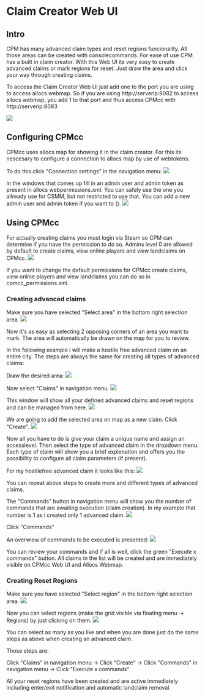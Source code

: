 # Claim Creator Web UI

## Intro

CPM has many advanced claim types and reset regions funcionality. All those areas can be created with consolecommands. For ease of use CPM has a built in claim creator.
With this Web UI its very easy to create advanced claims or mark regions for reset. Just draw the area and click your way through creating claims.

To access the Claim Creator Web UI just add one to the port you are using to access allocs webmap.
So if you are using http://serverip:8082 to access allocs webmap, you add 1 to that port and thus access CPMcc with http://serverip:8083

![](/assets/images/CPM/claimCreator/complete.png)

## Configuring CPMcc

CPMcc uses allocs map for showing it in the claim creator. For this its nescesary to configure a connection to allocs map by use of webtokens.

To do this click "Connection settings" in the navigation menu:
![](/assets/images/CPM/claimCreator/conectionSettings.png)

In the windows that comes up fill in an admin user and admin token as present in allocs webpermissions.xml. You can safely use the one you allready use for CSMM, but not restricted to use that. You can add a new admin user and admin token if you want to (<token name="adminuser1" token="supersecrettoken" permission_level="0" />).
![](/assets/images/CPM/claimCreator/connectionInfo.png)

## Using CPMcc

For actually creating claims you must login via Steam so CPM can determine if you have the permission to do so. Admins level 0 are allowed by default to create claims, view online players and view landclaims on CPMcc.
![](/assets/images/CPM/claimCreator/login.png)

If you want to change the default permissions for CPMcc create claims, view online players and view landclaims you can do so in cpmcc_permissions.xml.

<permission module="cpmcc.createadvclaim\" permission_level="0" />
<permission module="cpmcc.getplayersonline\" permission_level="0" />
<permission module="cpmcc.getlandclaims\" permission_level="0" />

### Creating advanced claims

Make sure you have selected "Select area" in the bottom right selection area.
![](/assets/images/CPM/claimCreator/navarea.png)

Now it's as easy as selecting 2 opposing corners of an area you want to mark. The area will automatically be drawn on the map for you to review.

In the following example i will make a hostile free advanced claim on an entire city. The steps are always the same for creating all types of advanced claims:

Draw the desired area:
![](/assets/images/CPM/claimCreator/selection.png)

Now select "Claims" in navigation menu.
![](/assets/images/CPM/claimCreator/claims.png)

This window will show all your defined advanced claims and reset regions and can be managed from here.
![](/assets/images/CPM/claimCreator/claims_overview.png)

We are going to add the selected area on map as a new claim. Click "Create".
![](/assets/images/CPM/claimCreator/createclaim.png)

Now all you have to do is give your claim a unique name and assign an accesslevel. Then select the type of advanced claim in the dropdown menu. Each type of claim will show you a brief explenation and offers you the possibility to configure all claim parameters (if present).

For my hostilefree advanced claim it looks like this:
![](/assets/images/CPM/claimCreator/hostilefree.png)

You can repeat above steps to create more and different types of advanced claims.

The "Commands" button in navigation menu will show you the number of commands that are awaiting execution (claim creation). In my example that number is 1 as i created only 1 advanced claim.
![](/assets/images/CPM/claimCreator/commands.png)

Click "Commands"

An overwiew of commands to be executed is presented:
![](/assets/images/CPM/claimCreator/commandsoverview.png)

You can review your commands and if all is well, click the green "Execute x commands" button. All claims in the list will be created and are immediately visible on CPMcc Web UI and Allocs Webmap.

### Creating Reset Regions

Make sure you have selected "Select region" in the bottom right selection area.
![](/assets/images/CPM/claimCreator/navregion.png)

Now you can select regions (make the grid visible via floating menu -> Regions) by just clicking on them.
![](/assets/images/CPM/claimCreator/regions.png)

You can select as many as you like and when you are done just do the same steps as above when creating an advanced claim.

Those steps are:

Click "Claims" in navigation menu -> Click "Create" -> Click "Commands" in navigation menu -> Click "Execute x commands"

All your reset regions have been created and are active immediately including enter/exit notification and automatic landclaim removal.


